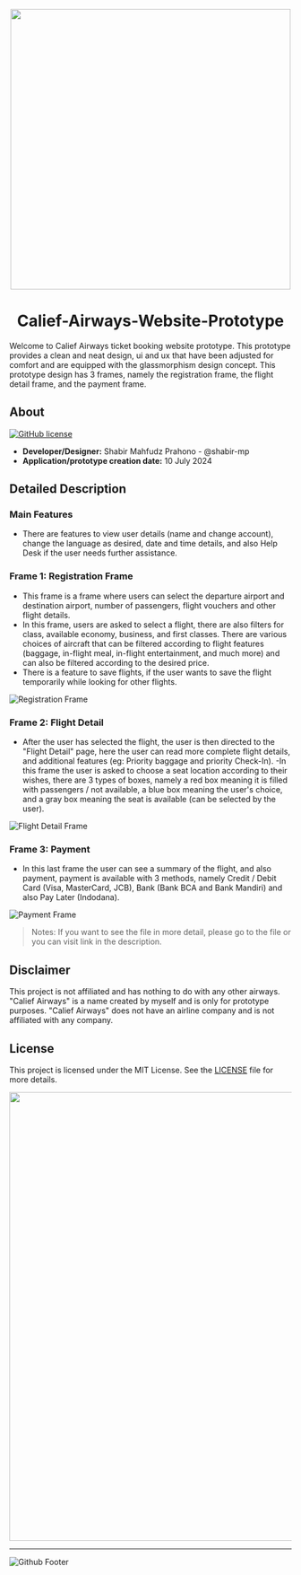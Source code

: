 <p align="center">
<img src="https://github.com/user-attachments/assets/786a7136-8d4b-435c-9f41-225c60ff5dc9" width="500" />
<h1 align="center"> Calief-Airways-Website-Prototype</h1>
</p>

Welcome to Calief Airways ticket booking website prototype. This prototype provides a clean and neat design, ui and ux that have been adjusted for comfort and are equipped with the glassmorphism design concept. This prototype design has 3 frames, namely the registration frame, the flight detail frame, and the payment frame.

## About

[![GitHub license](https://img.shields.io/github/license/Naereen/StrapDown.js.svg)](https://github.com/shabir-mp/Image-Background-Remover/blob/main/LICENSE)

- **Developer/Designer:** Shabir Mahfudz Prahono - @shabir-mp
- **Application/prototype creation date:** 10 July 2024

## Detailed Description

### Main Features

- There are features to view user details (name and change account), change the language as desired, date and time details, and also Help Desk if the user needs further assistance.

### Frame 1: Registration Frame

- This frame is a frame where users can select the departure airport and destination airport, number of passengers, flight vouchers and other flight details.
- In this frame, users are asked to select a flight, there are also filters for class, available economy, business, and first classes. There are various choices of aircraft that can be filtered according to flight features (baggage, in-flight meal, in-flight entertainment, and much more) and can also be filtered according to the desired price.
- There is a feature to save flights, if the user wants to save the flight temporarily while looking for other flights.

![Registration Frame](https://github.com/user-attachments/assets/5a5d5f94-73d4-4b11-afe6-93c251185021)

### Frame 2: Flight Detail

- After the user has selected the flight, the user is then directed to the "Flight Detail" page, here the user can read more complete flight details, and additional features (eg: Priority baggage and priority Check-In).
-In this frame the user is asked to choose a seat location according to their wishes, there are 3 types of boxes, namely a red box meaning it is filled with passengers / not available, a blue box meaning the user's choice, and a gray box meaning the seat is available (can be selected by the user).

![Flight Detail Frame](https://github.com/user-attachments/assets/176ca2c8-c75a-455d-9c71-2187c6bbb40b)

### Frame 3: Payment

- In this last frame the user can see a summary of the flight, and also payment, payment is available with 3 methods, namely Credit / Debit Card (Visa, MasterCard, JCB), Bank (Bank BCA and Bank Mandiri) and also Pay Later (Indodana).

![Payment Frame](https://github.com/user-attachments/assets/ecc9b218-ca00-47d0-9817-9fbc4d999205)

> Notes: 
> If you want to see the file in more detail, please go to the file or you can visit link in the description.

## Disclaimer

This project is not affiliated and has nothing to do with any other airways. "Calief Airways" is a name created by myself and is only for prototype purposes. "Calief Airways" does not have an airline company and is not affiliated with any company.

## License
This project is licensed under the MIT License. See the [LICENSE](LICENSE) file for more details.
<p align="center">
<img src="https://github.com/user-attachments/assets/8bd4e9d8-567f-477c-b2a5-82c5560d4a34" width="800" />
</p>

-----------------------------------------------------------------------------------------
![Github Footer](https://github.com/shabir-mp/Kereta-Api-Indonesia-Booking-System/assets/133546000/c1833fe4-f470-494f-99e7-d583421625be)
